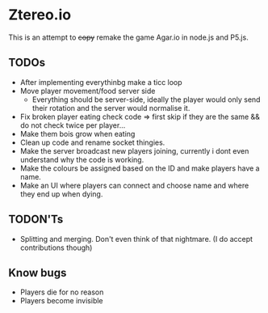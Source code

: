 # Ztereo.io
This is an attempt to ~~copy~~ remake the game Agar.io in node.js and P5.js.

## TODOs
- After implementing everythinbg make a ticc loop
- Move player movement/food server side
    - Everything should be server-side, ideally the player would only send their rotation and the server would normalise it.
- Fix broken player eating check code => first skip if they are the same && do not check twice per player...
- Make them bois grow when eating
- Clean up code and rename socket thingies.
- Make the server broadcast new players joining, currently i dont even understand why the code is working.
- Make the colours be assigned based on the ID and make players have a name.
- Make an UI where players can connect and choose name and where they end up when dying.

## TODON'Ts
- Splitting and merging. Don't even think of that nightmare. (I do accept contributions though)

## Know bugs
- Players die for no reason
- Players become invisible
